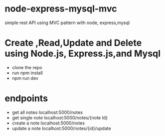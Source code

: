 # node-express-mysql-mvc
simple rest API using MVC pattern with node, express,mysql
# Create ,Read,Update and Delete using Node.js, Express.js,and Mysql
- clone the repo
- run npm install
- npm run dev
# endpoints
- get all notes
localhost:5000/notes
- get single note
localhost:5000/notes/{note Id}
- create a note
localhost:5000/notes
- update a note
localhost:5000/notes/{id}/update


